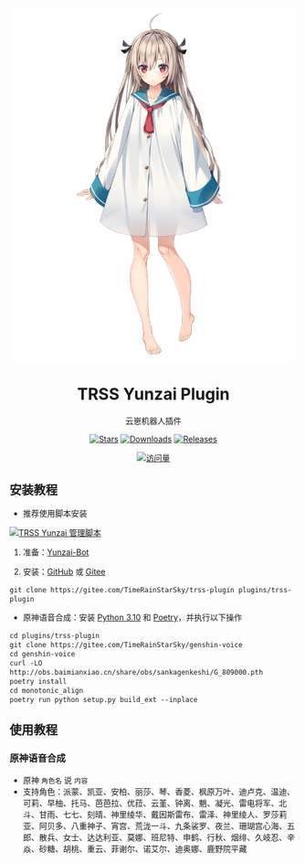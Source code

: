 <div align="center">

[![亚托莉](Picture/亚托莉.png)](https://moegirl.org.cn/亚托莉)

# TRSS Yunzai Plugin
云崽机器人插件

[![Stars](https://img.shields.io/github/stars/TimeRainStarSky/trss-plugin?color=yellow&label=收藏)](../../stargazers)
[![Downloads](https://img.shields.io/github/downloads/TimeRainStarSky/trss-plugin/total?color=blue&label=下载)](Install.sh)
[![Releases](https://img.shields.io/github/v/release/TimeRainStarSky/trss-plugin?color=green&label=发行版)](../../releases/latest)

[![访问量](https://profile-counter.glitch.me/TimeRainStarSky-trss-plugin/count.svg)](https://github.com/TimeRainStarSky/trss-plugin)

</div>

## 安装教程
- 推荐使用脚本安装

[![TRSS Yunzai 管理脚本](https://github-readme-stats.vercel.app/api/pin/?username=TimeRainStarSky&repo=TRSS_Yunzai&show_owner=true)](../../../TRSS_Yunzai)

1. 准备：[Yunzai-Bot](https://github.com/Le-niao/Yunzai-Bot)

2. 安装：[GitHub](https://github.com/TimeRainStarSky/trss-plugin) 或 [Gitee](https://gitee.com/TimeRainStarSky/trss-plugin)
```
git clone https://gitee.com/TimeRainStarSky/trss-plugin plugins/trss-plugin
```
- 原神语音合成：安装 [Python 3.10](https://python.org) 和 [Poetry](https://python-poetry.org)，并执行以下操作
```
cd plugins/trss-plugin
git clone https://gitee.com/TimeRainStarSky/genshin-voice
cd genshin-voice
curl -LO http://obs.baimianxiao.cn/share/obs/sankagenkeshi/G_809000.pth
poetry install
cd monotonic_align
poetry run python setup.py build_ext --inplace
```

## 使用教程
### 原神语音合成
- 原神 `角色名` 说 `内容`
- 支持角色：派蒙、凯亚、安柏、丽莎、琴、香菱、枫原万叶、迪卢克、温迪、可莉、早柚、托马、芭芭拉、优菈、云堇、钟离、魈、凝光、雷电将军、北斗、甘雨、七七、刻晴、神里绫华、戴因斯雷布、雷泽、神里绫人、罗莎莉亚、阿贝多、八重神子、宵宫、荒泷一斗、九条裟罗、夜兰、珊瑚宫心海、五郎、散兵、女士、达达利亚、莫娜、班尼特、申鹤、行秋、烟绯、久岐忍、辛焱、砂糖、胡桃、重云、菲谢尔、诺艾尔、迪奥娜、鹿野院平藏